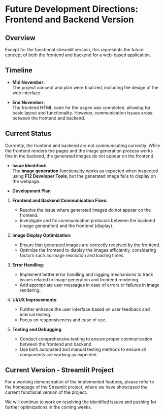 # Future Development Directions: Frontend and Backend Version

## Overview

Except for the functional streamlit version,  this represents the future concept of both the frontend and backend for a web-based application. 

## Timeline

- **Mid November:**  
  The project concept and plan were finalized, including the design of the web interface.
  
- **End November:**  
  The frontend HTML code for the pages was completed, allowing for basic layout and functionality. However, communication issues arose between the frontend and backend.

## Current Status

Currently, the frontend and backend are not communicating correctly. While the frontend renders the pages and the image generation process works fine in the backend, the generated images do not appear on the frontend.

- **Issue Identified:**  
  The **image generation** functionality works as expected when inspected using **F12 Developer Tools**, but the generated image fails to display on the webpage.

- **Development Plan**  

1. **Frontend and Backend Communication Fixes**:
   - Resolve the issue where generated images do not appear on the frontend.
   - Investigate and fix communication protocols between the backend (image generation) and the frontend (display).

2. **Image Display Optimization**:
   - Ensure that generated images are correctly received by the frontend.
   - Optimize the frontend to display the images efficiently, considering factors such as image resolution and loading times.

3. **Error Handling**:
   - Implement better error handling and logging mechanisms to track issues related to image generation and frontend rendering.
   - Add appropriate user messages in case of errors or failures in image rendering.

4. **UI/UX Improvements**:
   - Further enhance the user interface based on user feedback and internal testing.
   - Focus on responsiveness and ease of use.

5. **Testing and Debugging**:
   - Conduct comprehensive testing to ensure proper communication between the frontend and backend.
   - Use both automated and manual testing methods to ensure all components are working as expected.

## Current Version - Streamlit Project
For a working demonstration of the implemented features, please refer to the homepage of the Streamlit project, where we have showcased the current functional version of the project.

We will continue to work on resolving the identified issues and pushing for further optimizations in the coming weeks.
